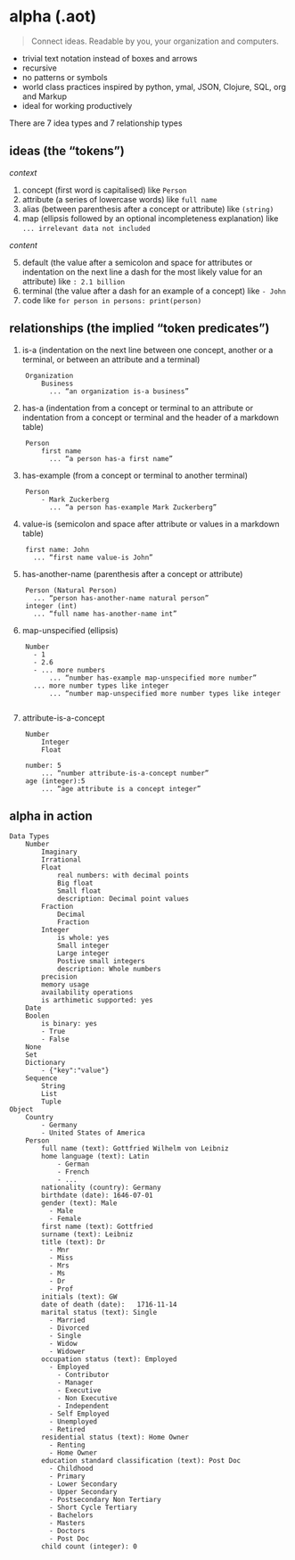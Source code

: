 # alpha (.aot)

> Connect ideas. Readable by you, your organization and computers.

- trivial text notation instead of boxes and arrows
- recursive
- no patterns or symbols
- world class practices inspired by python, ymal, JSON, Clojure, SQL, org and Markup
- ideal for working productively

There are 7 idea types and 7 relationship types

## ideas (the “tokens”)

*context*

1. concept (first word is capitalised) like `Person`
2. attribute (a series of lowercase words) like `full name`
3. alias (between parenthesis after a concept or attribute) like `(string)`
4. map (ellipsis followed by an optional incompleteness explanation) like `... irrelevant data not included`

*content*

5. default (the value after a semicolon and space for attributes or indentation on the next line a dash for the most likely value for an attribute) like `: 2.1 billion`
6. terminal (the value after a dash for an example of a concept) like `- John`
7. code like ```for person in persons: print(person)```

## relationships (the implied “token predicates”)

1. is-a (indentation on the next line between one concept, another or a terminal, or between an attribute and a terminal)

```
    Organization
        Business
          ... “an organization is-a business”
```

2. has-a (indentation from a concept or terminal to an attribute or indentation from a concept or terminal and the header of a markdown table)

```
    Person
        first name
          ... “a person has-a first name”
```
3. has-example (from a concept or terminal to another terminal)

```
    Person
        - Mark Zuckerberg
          ... “a person has-example Mark Zuckerberg”
```

4. value-is (semicolon and space after attribute or values in a markdown table)

```
    first name: John
      ... “first name value-is John”
```

5. has-another-name (parenthesis after a concept or attribute)

```
    Person (Natural Person)
      ... “person has-another-name natural person”
    integer (int)
      ... “full name has-another-name int”
```
6. map-unspecified (ellipsis)

```
    Number
      - 1
      - 2.6
      - ... more numbers
          ... “number has-example map-unspecified more number”
      ... more number types like integer
          ... “number map-unspecified more number types like integer


```
7. attribute-is-a-concept

```
    Number
        Integer
        Float

    number: 5
        ... “number attribute-is-a-concept number”
    age (integer):5
        ... “age attribute is a concept integer”

```

## alpha in action

```
Data Types
    Number
        Imaginary
        Irrational
        Float
            real numbers: with decimal points
            Big float
            Small float
            description: Decimal point values
        Fraction
            Decimal
            Fraction
        Integer
            is whole: yes
            Small integer
            Large integer
            Postive small integers
            description: Whole numbers
        precision
        memory usage
        availability operations
        is arthimetic supported: yes
    Date
    Boolen
        is binary: yes
        - True
        - False
    None
    Set
    Dictionary
        - {"key":"value"}
    Sequence
        String
        List
        Tuple
Object
    Country
        - Germany
        - United States of America
    Person
        full name (text): Gottfried Wilhelm von Leibniz
        home language (text): Latin
            - German
            - French
            - ...
        nationality (country): Germany
        birthdate (date): 1646-07-01
        gender (text): Male
          - Male
          - Female
        first name (text): Gottfried
        surname (text): Leibniz
        title (text): Dr
          - Mnr
          - Miss
          - Mrs
          - Ms
          - Dr
          - Prof
        initials (text): GW
        date of death (date): 	1716-11-14 
        marital status (text): Single
          - Married
          - Divorced
          - Single
          - Widow
          - Widower
        occupation status (text): Employed
          - Employed
            - Contributor
            - Manager
            - Executive
            - Non Executive
            - Independent
          - Self Employed
          - Unemployed
          - Retired
        residential status (text): Home Owner
          - Renting
          - Home Owner
        education standard classification (text): Post Doc
          - Childhood
          - Primary
          - Lower Secondary
          - Upper Secondary
          - Postsecondary Non Tertiary
          - Short Cycle Tertiary
          - Bachelors
          - Masters
          - Doctors
          - Post Doc
        child count (integer): 0

```